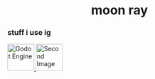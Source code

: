 <h1 align="center">moon ray</h1>
<p align="left">
</p>

<h3 align="left">stuff i use ig</h3>
<p align="left">
    <a href="https://godotengine.org/" target="_blank" rel="noreferrer">
        <img src="https://godotengine.org/assets/press/icon_color.svg" alt="Godot Engine" width="60" height="60"/>
    </a>
    <a href="https://www.getpaint.net/download.html" target="_blank" rel="noreferrer">
        <img src="https://store-images.s-microsoft.com/image/apps.50149.13517568566615301.54950beb-0bc4-41b0-9db9-db7ed308b2b9.cd568826-4ba4-45e0-a9f4-02a1841ba9fd" alt="Second Image" width="60" height="60"/>
    </a>
</p>
